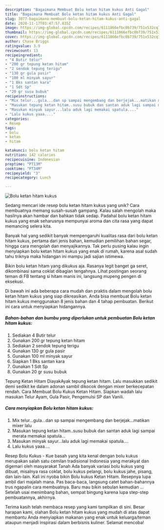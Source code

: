 ```yaml
---
description: "Bagaimana Membuat Bolu ketan hitam kukus Anti Gagal"
title: "Bagaimana Membuat Bolu ketan hitam kukus Anti Gagal"
slug: 3077-bagaimana-membuat-bolu-ketan-hitam-kukus-anti-gagal
date: 2020-11-17T03:47:57.835Z
image: https://img-global.cpcdn.com/recipes/6111866efbc0b739/751x532cq70/bolu-ketan-hitam-kukus-foto-resep-utama.jpg
thumbnail: https://img-global.cpcdn.com/recipes/6111866efbc0b739/751x532cq70/bolu-ketan-hitam-kukus-foto-resep-utama.jpg
cover: https://img-global.cpcdn.com/recipes/6111866efbc0b739/751x532cq70/bolu-ketan-hitam-kukus-foto-resep-utama.jpg
author: Chase Briggs
ratingvalue: 3.9
reviewcount: 13
recipeingredient:
- "4 Butir telur"
- "200 gr tepung ketan hitam"
- "2 sendok tepung terigu"
- "130 gr gula pasir"
- "100 ml minyak sayur"
- "1 Bks santan kara"
- "1 Sdt Sp"
- "20 gr susu bubuk"
recipeinstructions:
- "Mix telur...gula...dan sp sampai mengembang dan berjejak...matikan mixer lalu"
- "Masukan tepung ketan hitam..susu bubuk dan santan aduk lagi sampai merata memakai spatula..."
- "Masukan minyak sayur...lalu aduk lagi memakai spatula...."
- "Lalu kukus yaaa...."
categories:
- Resep
tags:
- bolu
- ketan
- hitam

katakunci: bolu ketan hitam 
nutrition: 142 calories
recipecuisine: Indonesian
preptime: "PT13M"
cooktime: "PT34M"
recipeyield: "3"
recipecategory: Lunch

---
```



![Bolu ketan hitam kukus](https://img-global.cpcdn.com/recipes/6111866efbc0b739/751x532cq70/bolu-ketan-hitam-kukus-foto-resep-utama.jpg)

Sedang mencari ide resep bolu ketan hitam kukus yang unik? Cara membuatnya memang susah-susah gampang. Kalau salah mengolah maka hasilnya akan hambar dan bahkan tidak sedap. Padahal bolu ketan hitam kukus yang enak seharusnya mempunyai aroma dan cita rasa yang dapat memancing selera kita.

Banyak hal yang sedikit banyak mempengaruhi kualitas rasa dari bolu ketan hitam kukus, pertama dari jenis bahan, kemudian pemilihan bahan segar, hingga cara mengolah dan menyajikannya. Tak perlu pusing kalau ingin menyiapkan bolu ketan hitam kukus yang enak di rumah, karena asal sudah tahu triknya maka hidangan ini mampu jadi sajian istimewa.

Bikin bolu ketan hitam yang dikukus aja. Rasanya legit banget ga seret, dikombinasi sama coklat dibagian tengahnya. Lihat postingan seorang teman di FB tentang si hitam manis ini, langsung mupeng pengen di eksekusi.


Di bawah ini ada beberapa cara mudah dan praktis dalam mengolah bolu ketan hitam kukus yang siap dikreasikan. Anda bisa membuat Bolu ketan hitam kukus menggunakan 8 jenis bahan dan 4 tahap pembuatan. Berikut ini cara untuk menyiapkan hidangannya.

<!--inarticleads1-->

##### Bahan-bahan dan bumbu yang diperlukan untuk pembuatan Bolu ketan hitam kukus:

1. Sediakan 4 Butir telur
1. Gunakan 200 gr tepung ketan hitam
1. Sediakan 2 sendok tepung terigu
1. Gunakan 130 gr gula pasir
1. Gunakan 100 ml minyak sayur
1. Siapkan 1 Bks santan kara
1. Gunakan 1 Sdt Sp
1. Gunakan 20 gr susu bubuk


Tepung Ketan Hitam DiayakAyak tepung ketan hitam. Lalu masukkan sedikit demi sedikit ke dalam adonan sambil dikocok dengan mixer berkecepatan rendah. Cara Membuat Bolu Kukus Ketan Hitam. Siapkan wadah lalu masukan Telur Ayam, Gula Pasir, Pengemulsi SP dan Vanili. 

<!--inarticleads2-->

##### Cara menyiapkan Bolu ketan hitam kukus:

1. Mix telur...gula...dan sp sampai mengembang dan berjejak...matikan mixer lalu
1. Masukan tepung ketan hitam..susu bubuk dan santan aduk lagi sampai merata memakai spatula...
1. Masukan minyak sayur...lalu aduk lagi memakai spatula....
1. Lalu kukus yaaa....


Resep Bolu Kukus - Kue basah yang kita kenal dengan bolu kukus merupakan salah satu cemilan tradisional Indonesia yang merakyat dan digemari oleh masyarakat Tanah Ada banyak variasi bolu kukus yang dibuat, misalnya rasa coklat, bolu kukus pelangi, bolu kukus jahe, pisang, dan lain-lain. Kali ini nyoba bikin Bolu kukus Ketan Hitam. Resepnya lupa ambil dari majalah mana. Pas baca-baca, langsung catet bahan-bahannya trus ngapalin cara membuatnya. Baru mau bikin sebulan kemudian … Setelah usai menimbang bahan, sempat bingung karena lupa step-step pembuatannya, akhirnya. 

Terima kasih telah membaca resep yang kami tampilkan di sini. Besar harapan kami, olahan Bolu ketan hitam kukus yang mudah di atas dapat membantu Anda menyiapkan makanan yang enak untuk keluarga/teman ataupun menjadi inspirasi dalam berbisnis kuliner. Selamat mencoba!
